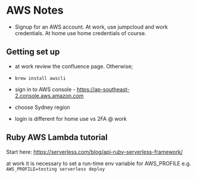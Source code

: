 # AWS Notes

- Signup for an AWS account. At work, use jumpcloud and work credentials. At home use home credentials of course.

## Getting set up 

- at work review the confluence page. Otherwise;

- `brew install awscli`
- sign in to AWS console - https://ap-southeast-2.console.aws.amazon.com
- choose Sydney region
- login is different for home use vs 2FA @ work



## Ruby AWS Lambda tutorial



Start here:
https://serverless.com/blog/api-ruby-serverless-framework/

at work it is necessary to set a run-time env variable for AWS_PROFILE
e.g. `AWS_PROFILE=testing serverless deploy`